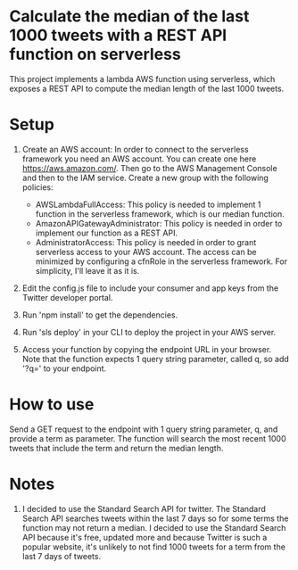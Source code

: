 # Calculate the median of the last 1000 tweets with a REST API function on serverless

This project implements a lambda AWS function using serverless, which exposes a REST API to compute the median length of the last 1000 tweets.

# Setup

1) Create an AWS account: 
  In order to connect to the serverless framework you need an AWS account. You can create one here https://aws.amazon.com/.
  Then go to the AWS Management Console and then to the IAM service. Create a new group with the following policies:
      - AWSLambdaFullAccess: This policy is needed to implement 1 function in the serverless framework, which is our median function.
      - AmazonAPIGatewayAdministrator: This policy is needed in order to implement our function as a REST API.
      - AdministratorAccess: This policy is needed in order to grant serverless access to your AWS account. The access can be minimized by         configuring a cfnRole in the serverless framework. For simplicity, I'll leave it as it is.
      
2) Edit the config.js file to include your consumer and app keys from the Twitter developer portal.
3) Run 'npm install' to get the dependencies.
4) Run 'sls deploy' in your CLI to deploy the project in your AWS server.
5) Access your function by copying the endpoint URL in your browser. 
   Note that the function expects 1 query string parameter, called q, so add '?q=<term>' to your endpoint.
  
# How to use

Send a GET request to the endpoint with 1 query string parameter, q, and provide a term as parameter. The function will search the most recent 1000 tweets that include the term and return the median length.

# Notes

1) I decided to use the Standard Search API for twitter. The Standard Search API searches tweets within the last 7 days so for some terms the function may not return a median. I decided to use the Standard Search API because it's free, updated more and because Twitter is such a popular website, it's unlikely to not find 1000 tweets for a term from the last 7 days of tweets.





